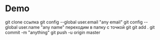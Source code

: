 # Demo

git clone ссылка
git config --global user.email "any email"
git config --global user.name "any name"
переходим в папку с точкой git
git add .
git commit -m "anything"
git push -u origin master
